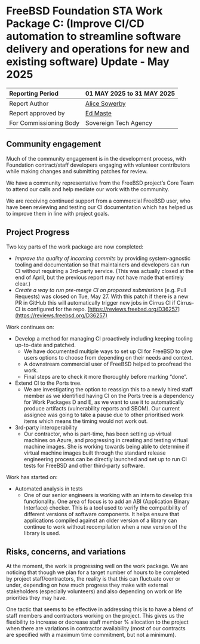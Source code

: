 # FreeBSD Foundation STA Work Package C: (Improve CI/CD automation to streamline software delivery and operations for new and existing software) Update \- May 2025

| Reporting Period | 01 MAY 2025 to 31 MAY 2025 |
| :---- | :---- |
| Report Author | [Alice Sowerby](mailto:alice@freebsdfoundation.org) |
| Report approved by | [Ed Maste](mailto:emaste@freebsdfoundation.org) |
| For Commissioning Body | Sovereign Tech Agency |

## Community engagement

Much of the community engagement is in the development process, with Foundation contract/staff developers engaging with volunteer contributors while making changes and submitting patches for review. 

We have a community representative from the FreeBSD project’s Core Team to attend our calls and help mediate our work with the community.

We are receiving continued support from a commercial FreeBSD user, who have been reviewing and testing our CI documentation which has helped us to improve them in line with project goals.

## Project Progress

Two key parts of the work package are now completed:

* *Improve the quality of incoming commits* by providing system-agnostic tooling and documentation so that maintainers and developers can run CI without requiring a 3rd-party service.  (This was actually closed at the end of April, but the previous report may not have made that entirely clear.)  
* *Create a way to run pre-merge CI on proposed submissions* (e.g. Pull Requests) was closed on Tue, May 27\. With this patch if there is a new PR in GitHub this will automatically trigger new jobs in Cirrus CI if Cirrus-CI is configured for the repo. [https://reviews.freebsd.org/D36257](https://reviews.freebsd.org/D36257)

Work continues on:

* Develop a method for managing CI proactively including keeping tooling up-to-date and patched.  
  * We have documented multiple ways to set up CI for FreeBSD to give users options to choose from depending on their needs and context.   
  * A downstream commercial user of FreeBSD helped to proofread the work.  
  * Final steps are to check it more thoroughly before marking “done”.   
* Extend CI to the Ports tree.  
  * We are investigating the option to reassign this to a newly hired staff member as we identified having CI on the Ports tree is a dependency for Work Packages D and E, as we want to use it to automatically produce artifacts (vulnerability reports and SBOM). Our current assignee was going to take a pause due to other prioritised work items which means the timing would not work out.  
* 3rd-party interoperability  
  * Our contractor, who is part-time, has been setting up virtual machines on Azure,  and progressing in creating and testing virtual machine images. She is working towards being able to determine if virtual machine images built through the standard release engineering process can be directly launched and set up to run CI tests for FreeBSD and other third-party software.

Work has started on:

* Automated analysis in tests  
  * One of our senior engineers is working with an intern to develop this functionality. One area of focus is to add an ABI (Application Binary Interface) checker. This is a tool used to verify the compatibility of different versions of software components. It helps ensure that applications compiled against an older version of a library can continue to work without recompilation when a new version of the library is used.

## Risks, concerns, and variations

At the moment, the work is progressing well on the work package. We are noticing that though we plan for a target number of hours to be completed by project staff/contractors, the reality is that this can fluctuate over or under, depending on how much progress they make with external stakeholders (especially volunteers) and also depending on work or life priorities they may have. 

One tactic that seems to be effective in addressing this is to have a blend of staff members and contractors working on the project. This gives us the flexibility to increase or decrease staff member % allocation to the project when there are variations in contractor availability (most of our contracts are specified with a maximum time commitment, but not a minimum). 